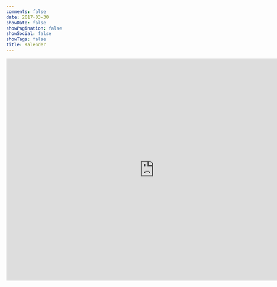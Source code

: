 ```yaml
---
comments: false
date: 2017-03-30
showDate: false
showPagination: false
showSocial: false
showTags: false
title: Kalender
---
```


<ul id="events-upcoming" style="list-style-type: none;margin:0 ;padding:0">
</ul>

<ul id="events-past">
</ul>

<iframe src="https://calendar.google.com/calendar/b/1/embed?height=600&amp;wkst=2&amp;bgcolor=%23ffffff&amp;ctz=Europe%2FBerlin&amp;src=eGhhaW4uY2FsQGdtYWlsLmNvbQ&amp;color=%23039BE5&amp;mode=MONTH&amp;showTitle=0&amp;showNav=1&amp;showPrint=0&amp;showTabs=1&amp;showCalendars=0&amp;showTz=0&amp;hl=de" style="border-width:0" width="800" height="600" frameborder="0" scrolling="no"></iframe>

